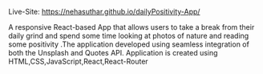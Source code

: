 Live-Site:  https://nehasuthar.github.io/dailyPositivity-App/

A responsive React-based App that allows users to take a break from their daily grind and spend some time looking at photos of nature and reading some positivity
.The application developed using seamless integration of both the Unsplash and Quotes API.
Application is created using HTML,CSS,JavaScript,React,React-Router





